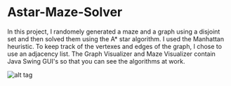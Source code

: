Astar-Maze-Solver
=================
In this project, I randomely generated a maze and a graph using a disjoint set and then solved them using the A* star algorithm.  I used the Manhattan heuristic. To keep track of the vertexes and edges of the graph, I chose to use an adjacency list.  The Graph Visualizer and Maze Visualizer contain Java Swing GUI's so that you can see the algorithms at work.  

![alt tag](https://raw.github.com/Lawrence-Moore/Astar-Maze-Solver/blob/master/Graph.png)
